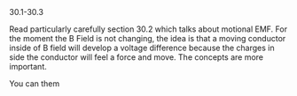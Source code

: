<stop-note title="Read Knight 4ed" icon="stopnoteicons:book-icon">
<span slot="message">30.1-30.3</span>
</stop-note>



Read particularly carefully section 30.2 which talks about motional EMF. For the moment the B Field is not changing, the idea is that a moving conductor inside of B field will develop a voltage difference because the charges in side the conductor will feel a force and move. The concepts are more important.

You can them 